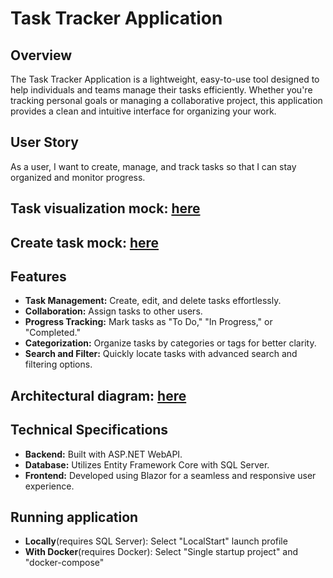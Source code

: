 # Task Tracker Application

## Overview
The Task Tracker Application is a lightweight, easy-to-use tool designed to help individuals and teams manage their tasks efficiently. Whether you're tracking personal goals or managing a collaborative project, this application provides a clean and intuitive interface for organizing your work.

## User Story
As a user, I want to create, manage, and track tasks so that I can stay organized and monitor progress.

## Task visualization mock: [here](https://drive.google.com/file/d/1q6RSFKbfN5a06NcYjWAOVX6KtbMxh1Qw/view?usp=sharing)
## Create task mock: [here](https://drive.google.com/file/d/188-xmF5xQcwahxDiB5dor5C0-8K6BUkq/view?usp=sharing)

## Features
- **Task Management:** Create, edit, and delete tasks effortlessly.
- **Collaboration:** Assign tasks to other users.
- **Progress Tracking:** Mark tasks as "To Do," "In Progress," or "Completed."
- **Categorization:** Organize tasks by categories or tags for better clarity.
- **Search and Filter:** Quickly locate tasks with advanced search and filtering options.

## Architectural diagram: [here](https://drive.google.com/file/d/1fR9L16tpFOs6_dfXkrQuetUvA8bxNYyI/view?usp=sharing)

## Technical Specifications
- **Backend:** Built with ASP.NET WebAPI.
- **Database:** Utilizes Entity Framework Core with SQL Server.
- **Frontend:** Developed using Blazor for a seamless and responsive user experience.

## Running application

- **Locally**(requires SQL Server): Select "LocalStart" launch profile
- **With Docker**(requires Docker): Select "Single startup project" and "docker-compose"